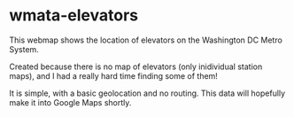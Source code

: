 # wmata-elevators

This webmap shows the location of elevators on the Washington DC Metro System.

Created because there is no map of elevators (only inidividual station maps), and I had a really hard time finding some of them!

It is simple, with a basic geolocation and no routing. This data will hopefully
make it into Google Maps shortly. 
